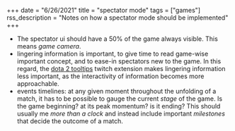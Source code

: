 +++
date = "6/26/2021"
title = "spectator mode"
tags = ["games"]
rss_description = "Notes on how a spectator mode should be implemented"
+++

- The spectator ui should have a 50% of the game always visible. This means _game camera_.
- lingering information is important, to give time to read game-wise important concept, and to ease-in spectators new to the game. In this regard, the [dota 2 tooltips] twitch extension makes lingering information less important, as the interactivity of information becomes more approachable.
- events timelines: at any given moment throughout the unfolding of a match, it has to be possible to gauge the current _stage_ of the game. Is the game beginning? at its peak momentum? is it ending? This should usually me _more than a clock_ and instead include important _milestones_ that decide the outcome of a match.


[dota 2 tooltips]: https://dashboard.twitch.tv/extensions/h6dtaffesjnw2704mr5om5dppejukg
